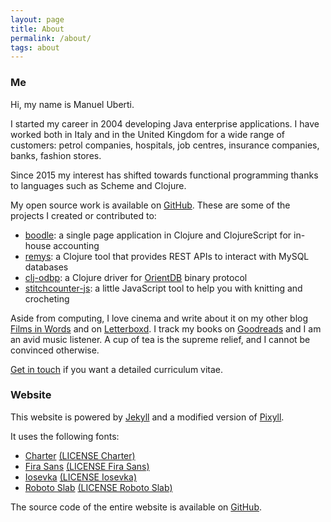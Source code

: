 ```yaml
---
layout: page
title: About
permalink: /about/
tags: about
---
```


### Me

Hi, my name is Manuel Uberti.

I started my career in 2004 developing Java enterprise applications. I have
worked both in Italy and in the United Kingdom for a wide range of customers:
petrol companies, hospitals, job centres, insurance companies, banks, fashion
stores.

Since 2015 my interest has shifted towards functional programming thanks to
languages such as Scheme and Clojure.

My open source work is available on
[GitHub](https://github.com/manuel-uberti). These are some of the projects
I created or contributed to:

- [boodle](https://manuel-uberti.github.io/programming/2017/11/26/boodle/):
  a single page application in Clojure and ClojureScript for in-house accounting
- [remys](https://github.com/7bridges-eu/remys): a Clojure tool that provides
  REST APIs to interact with MySQL databases
- [clj-odbp](https://github.com/7bridges-eu/clj-odbp): a Clojure driver for
  [OrientDB](http://orientdb.com/orientdb/) binary protocol
- [stitchcounter-js](https://github.com/manuel-uberti/stitchcounter-js):
  a little JavaScript tool to help you with knitting and crocheting

Aside from computing, I love cinema and write about it on my other blog [Films
in Words](https://filmsinwords.wordpress.com/) and on
[Letterboxd](https://letterboxd.com/muberti/). I track my books on
[Goodreads](https://www.goodreads.com/user/show/74813419-manuel-uberti) and I am
an avid music listener. A cup of tea is the supreme relief, and I cannot be
convinced otherwise.

[Get in touch](https://manuel-uberti.github.io/contact/) if you want a detailed
curriculum vitae.

### Website

This website is powered by [Jekyll](https://jekyllrb.com/) and a modified
version of [Pixyll](http://pixyll.com/).

It uses the following fonts:

- [Charter](http://practicaltypography.com/charter.html)
  [(LICENSE Charter)](https://github.com/manuel-uberti/manuel-uberti.github.io/blob/master/fonts/LICENSE%20Charter.txt)
- [Fira Sans](https://github.com/mozilla/Fira)
  [(LICENSE Fira Sans)](https://github.com/manuel-uberti/manuel-uberti.github.io/blob/master/fonts/LICENSE%20Fira%20Sans.txt)
- [Iosevka](https://be5invis.github.io/Iosevka/)
  [(LICENSE Iosevka)](https://github.com/manuel-uberti/manuel-uberti.github.io/blob/master/fonts/LICENSE%20Iosevka.txt)
- [Roboto Slab](https://github.com/avdeev/roboto-slab)
  [(LICENSE Roboto Slab)](https://github.com/manuel-uberti/manuel-uberti.github.io/blob/master/fonts/LICENSE%20Roboto%20Slab.txt)

The source code of the entire website is available on
[GitHub](https://github.com/manuel-uberti/manuel-uberti.github.io).
